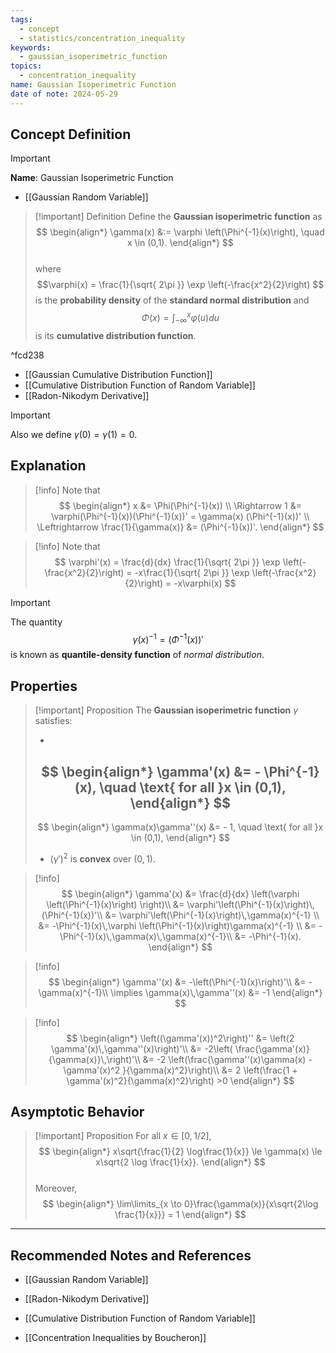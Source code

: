 ```yaml
---
tags:
  - concept
  - statistics/concentration_inequality
keywords:
  - gaussian_isoperimetric_function
topics:
  - concentration_inequality
name: Gaussian Isoperimetric Function
date of note: 2024-05-29
---
```


## Concept Definition

>[!important]
>**Name**: Gaussian Isoperimetric Function


- [[Gaussian Random Variable]]

>[!important] Definition
> Define the **Gaussian isoperimetric function** as
> $$ 
> \begin{align*}
> \gamma(x) &:= \varphi \left(\Phi^{-1}(x)\right), \quad x \in (0,1). 
> \end{align*}
>$$  
>where $$\varphi(x) = \frac{1}{\sqrt{ 2\pi }} \exp \left(-\frac{x^2}{2}\right) $$ is the **probability density** of the **standard normal distribution** and $$\Phi(x) = \int_{-\infty}^x \varphi(u) du$$ is its **cumulative distribution function**.

^fcd238

- [[Gaussian Cumulative Distribution Function]]
- [[Cumulative Distribution Function of Random Variable]]
- [[Radon-Nikodym Derivative]]


>[!important]
>Also we define $\gamma(0) = \gamma(1) = 0$. 

## Explanation

>[!info]
>Note that
>$$
> \begin{align*}
> x &= \Phi(\Phi^{-1}(x)) \\
> \Rightarrow 1 &= \varphi(\Phi^{-1}(x))(\Phi^{-1}(x))'  = \gamma(x) (\Phi^{-1}(x))' \\
> \Leftrightarrow \frac{1}{\gamma(x)} &= (\Phi^{-1}(x))'.
> \end{align*}
>$$  

>[!info]
>Note that
>$$
>\varphi'(x) = \frac{d}{dx} \frac{1}{\sqrt{ 2\pi }} \exp \left(-\frac{x^2}{2}\right) = -x\frac{1}{\sqrt{ 2\pi }} \exp \left(-\frac{x^2}{2}\right) = -x\varphi(x)
>$$ 

>[!important]
>The quantity $$\gamma(x)^{-1} = (\Phi^{-1}(x))'$$ is known as **quantile-density function** of *normal distribution*.

## Properties

>[!important] Proposition
>The **Gaussian isoperimetric function** $\gamma$ satisfies:
>
>- 
> $$ 
> \begin{align*}
> \gamma'(x) &= - \Phi^{-1}(x), \quad \text{ for all }x \in (0,1),
> \end{align*}
>$$ 
>- 
> $$  
> \begin{align*}
> \gamma(x)\gamma''(x) &= - 1, \quad \text{ for all }x \in (0,1),
> \end{align*}
>$$
> 
>- $(\gamma')^2$ is **convex** over $(0, 1).$
>
> 

>[!info]
>$$
>\begin{align*}
>\gamma'(x) &= \frac{d}{dx} \left(\varphi \left(\Phi^{-1}(x)\right) \right)\\
>&= \varphi'\left(\Phi^{-1}(x)\right)\, (\Phi^{-1}(x))'\\
>&= \varphi'\left(\Phi^{-1}(x)\right)\,\gamma(x)^{-1} \\
>&= -\Phi^{-1}(x)\,\varphi \left(\Phi^{-1}(x)\right)\gamma(x)^{-1} \\
>&= -\Phi^{-1}(x)\,\gamma(x)\,\gamma(x)^{-1}\\
>&= -\Phi^{-1}(x).
\end{align*}
>$$

>[!info]
>$$
>\begin{align*}
>\gamma''(x) &= -\left(\Phi^{-1}(x)\right)'\\
>&= - \gamma(x)^{-1}\\
> \implies \gamma(x)\,\gamma''(x) &= -1
\end{align*}
>$$

>[!info]
>$$
>\begin{align*}
>\left((\gamma'(x))^2\right)'' &= \left(2 \gamma'(x)\,\gamma''(x)\right)'\\
>&= -2\left(  \frac{\gamma'(x)}{\gamma(x)}\,\right)'\\
>&= -2 \left(\frac{\gamma''(x)\gamma(x) - \gamma'(x)^2 }{\gamma(x)^2}\right)\\
>&= 2 \left(\frac{1 + \gamma'(x)^2}{\gamma(x)^2}\right) >0
\end{align*}
>$$

## Asymptotic Behavior

>[!important] Proposition
>For all $x \in [0, 1/2]$, 
>$$
> \begin{align*}
> x\sqrt{\frac{1}{2} \log\frac{1}{x}} \le \gamma(x) \le x\sqrt{2 \log \frac{1}{x}}.
> \end{align*}
>$$  
>Moreover, 
>$$
> \begin{align*}
> \lim\limits_{x \to 0}\frac{\gamma(x)}{x\sqrt{2\log \frac{1}{x}}} = 1
> \end{align*}
>$$ 






-----------
##  Recommended Notes and References


- [[Gaussian Random Variable]]
- [[Radon-Nikodym Derivative]]
- [[Cumulative Distribution Function of Random Variable]]




- [[Concentration Inequalities by Boucheron]]